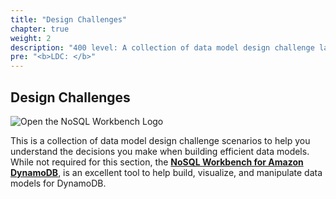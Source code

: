 ```yaml
---
title: "Design Challenges"
chapter: true
weight: 2
description: "400 level: A collection of data model design challenge labs to help you understand the decisions required when building efficient data models."
pre: "<b>LDC: </b>"
---
```

## Design Challenges

![Open the NoSQL Workbench Logo](/images/nosql_wb.png)

This is a collection of data model design challenge scenarios to help you understand the decisions you make when building efficient data models. While not required for this section, the **[NoSQL Workbench for Amazon DynamoDB](https://docs.aws.amazon.com/amazondynamodb/latest/developerguide/workbench.html)**, is an excellent tool to help build, visualize, and manipulate data models for DynamoDB.
